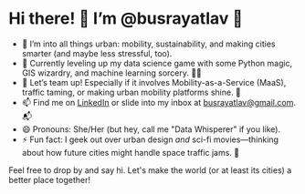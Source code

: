# Hi there! 👋 I’m @busrayatlav 🚀

- 👀 I’m into all things urban: mobility, sustainability, and making cities smarter (and maybe less stressful, too).
- 🌱 Currently leveling up my data science game with some Python magic, GIS wizardry, and machine learning sorcery. 🧙‍♀️
- 💞️ Let’s team up! Especially if it involves Mobility-as-a-Service (MaaS), traffic taming, or making urban mobility platforms shine. 🚦
- 📫 Find me on [LinkedIn](https://linkedin.com/in/busrayatlav) or slide into my inbox at busrayatlav@gmail.com. 📬
- 😄 Pronouns: She/Her (but hey, call me "Data Whisperer" if you like).
- ⚡ Fun fact: I geek out over urban design *and* sci-fi movies—thinking about how future cities might handle space traffic jams. 🌌

Feel free to drop by and say hi. Let's make the world (or at least its cities) a better place together!

